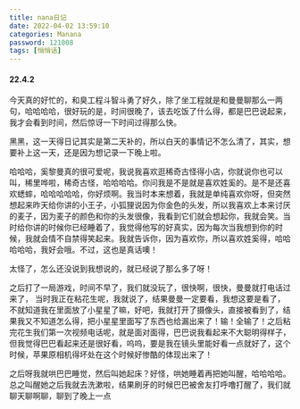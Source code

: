 ```yaml
---
title: nana日记
date: 2022-04-02 13:59:10
categories: Manana
password: 121008 
tags: [悄悄话]
---
```


#### 22.4.2

今天真的好忙的，和臭工程斗智斗勇了好久，除了坐工程就是和曼曼聊那么一两句，哈哈哈哈，很好玩的是，时间很晚了，该去吃饭了什么得，都是巴巴说起来，我才会看到时间，然后惊讶一下时间过得那么快。

黑黑，这一天得日记其实是第二天补的，所以白天的事情记不怎么清了，其实，想要补上这一天，还是因为想记录一下晚上啦。

哈哈哈，奚黎曼真的很可爱呢，我说我喜欢逛稀奇古怪得小店，你就说你也可以叫，稀里哗啦，稀奇古怪，哈哈哈哈。你问我是不是就是喜欢姓奚的。是不是还喜欢蟋蟀，哈哈哈哈哈，你好烦啊。我当时本来想着，我就是单纯喜欢你呀，但突然想起来昨天给你讲的小王子，小狐狸说因为你金色的头发，所以我喜欢上本来讨厌的麦子，因为麦子的颜色和你的头发很像，我看到它们就会想起你，我就会笑。当时给你讲的时候你已经睡着了，我觉得他写的好真实，因为每次当我想到你的时候，我就会情不自禁得笑起来。我就告诉你，因为喜欢你，所以喜欢姓奚得，哈哈哈哈哈，我好会哦。不过，这也是真话噢！

太怪了，怎么还没说到我想说的，就已经说了那么多了呀！

之后打了一局游戏，时间不早了，我们就没玩了，很快啊，很快，曼曼就打电话过来了， 当时我正在粘花生呢，我就说了，结果曼曼一定要看，我想这要是看了，不就知道我在里面放了小星星了嘛，好吧，我就打开了摄像头，直接被看到了，结果我又不知道怎么得，把小星星里面写了东西也给漏出来了！输！全输了！之后粘完花生我们第一次视频电话呢，就是面对面得，巴巴说我看起来不大聪明得样子，但我觉得巴巴看起来还是很好看，呜呜，要是我在镜头里能好看一点就好了，这个时候，苹果原相机得坏处在这个时候好惨酷的体现出来了！

之后呀我就哄巴巴睡觉，然后叫她起床？好怪，哄她睡着再把她叫醒，哈哈哈哈。总之叫醒她之后我就去洗漱啦，结果刷牙的时候巴巴被舍友打呼噜打醒了，我们就聊天聊啊聊，聊到了晚上一点